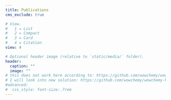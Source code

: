 ```yaml
---
title: Publications
cms_exclude: true

# View.
#   1 = List
#   2 = Compact
#   3 = Card
#   4 = Citation
view: 4

# Optional header image (relative to `static/media/` folder).
header:
  caption: ""
  image: ""
# this does not work here according to: https://github.com/wowchemy/wowchemy-hugo-themes/issues/1975
# I will look into new solution: https://github.com/wowchemy/wowchemy-hugo-themes/commit/ad6e481c0aa6305c57d5a0c9f8403c1c96f4e99f
#advanced:
#  css_style: font-size:.7rem
---
```

